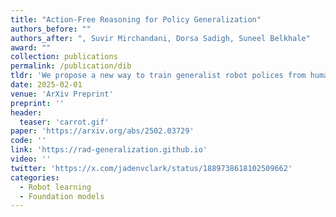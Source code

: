 ```yaml
---
title: "Action-Free Reasoning for Policy Generalization"
authors_before: ""
authors_after: ", Suvir Mirchandani, Dorsa Sadigh, Suneel Belkhale"
award: ""
collection: publications
permalink: /publication/dib
tldr: 'We propose a new way to train generalist robot polices from human video data via action reasoning.'
date: 2025-02-01
venue: 'ArXiv Preprint'
preprint: ''
header: 
  teaser: 'carrot.gif'
paper: 'https://arxiv.org/abs/2502.03729'
code: '' 
link: 'https://rad-generalization.github.io'
video: ''
twitter: 'https://x.com/jadenvclark/status/1889738618102509662'
categories:
  - Robot learning
  - Foundation models
---
```

